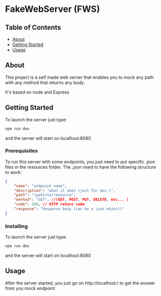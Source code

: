 # FakeWebServer (FWS)

## Table of Contents

- [About](#about)
- [Getting Started](#getting_started)
- [Usage](#usage)

## About <a name = "about"></a>

This project is a self made web server that enables you to mock any path with any method
that returns any body.

It's based on node and Express

## Getting Started <a name = "getting_started"></a>

To launch the server just type:
```bash
npm run dev
```
and the server will start on localhost:8080

### Prerequisites

To run this server with some endpoints, you just need to put specific .json
files in the resources folder. The .json need to have the following structure to work:

```json
{
    "name": "endpoint name",
    "description": "what it does (just for doc.)",
    "path": "/path/to/resource",
    "method": "GET", //(GET, POST, PUT, DELETE, etc... )
    "code": 200, // HTTP return code
    "response": "Response body (can be a json object)"
}
```

### Installing

To launch the server just type:
```bash
npm run dev
```
and the server will start on localhost:8080

## Usage <a name = "usage"></a>

After the server started, you just go on http://localhost:<PORT>/<PATH>
to get the answer from you mock endpoint
